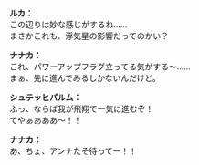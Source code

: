 # 

  
**ルカ：**  
この辺りは妙な感じがするね……  
まさかこれも、浮気星の影響だってのかい？  
  
**ナナカ：**  
これ、パワーアップフラグ立ってる気がする～……  
まぁ、先に進んでみるしかないんだけど。  
  
**シュテッヒパルム：**  
ふっ、ならば我が飛翔で一気に進むぞ！  
てやぁあああ～！！  
  
**ナナカ：**  
あ、ちょ、アンナたそ待ってー！！  
